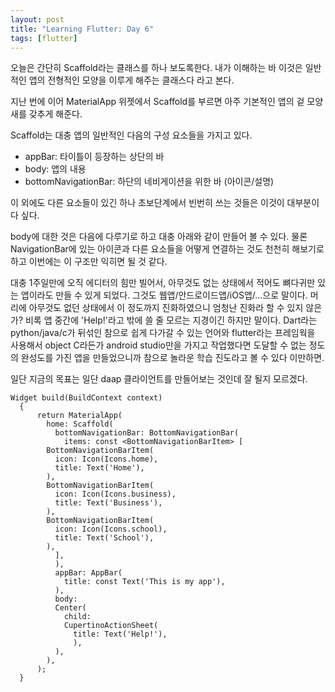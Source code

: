 ```yaml
---
layout: post
title: "Learning Flutter: Day 6"
tags: [flutter]
---
```


오늘은 간단히 Scaffold라는 클래스를 하나 보도록한다. 내가 이해하는 바 이것은 일반적인 앱의 전형적인 모양을 이루게 해주는 클래스다 라고 본다.

지난 번에 이어 MaterialApp 위젯에서 Scaffold를 부르면 아주 기본적인 앱의 겉 모양새를 갖추게 해준다.

Scaffold는 대충 앱의 일반적인 다음의 구성 요소들을 가지고 있다.
- appBar: 타이틀이 등장하는 상단의 바
- body: 앱의 내용
- bottomNavigationBar: 하단의 네비게이션을 위한 바 (아이콘/설명)

이 외에도 다른 요소들이 있긴 하나 초보단계에서 빈번히 쓰는 것들은 이것이 대부분이다 싶다.

body에 대한 것은 다음에 다루기로 하고 대충 아래와 같이 만들어 볼 수 있다. 물론 NavigationBar에 있는 아이콘과 다른 요소들을 어떻게 연결하는 것도 천천히 해보기로 하고 이번에는 이 구조만 익히면 될 것 같다.

대충 1주일만에 오직 에디터의 힘만 빌어서, 아무것도 없는 상태에서 적어도 뼈다귀만 있는 앱이라도 만들 수 있게 되었다. 그것도 웹앱/안드로이드앱/iOS앱/...으로 말이다. 머리에 아무것도 없던 상태에서 이 정도까지 진화하였으니 엄청난 진화라 할 수 있지 않은가? 비록 앱 중간에 'Help!'라고 밖에 쓸 줄 모르는 지경이긴 하지만 말이다. Dart라는 python/java/c가 뒤섞인 참으로 쉽게 다가갈 수 있는 언어와 flutter라는 프레임웍을 사용해서 object C라든가 android studio만을 가지고 작업했다면 도달할 수 없는 정도의 완성도를 가진 앱을 만들었으니까 참으로 놀라운 학습 진도라고 볼 수 있다 이만하면. 

일단 지금의 목표는 일단 daap 클라이언트를 만들어보는 것인데 잘 될지 모르겠다. 

```
Widget build(BuildContext context)
  {
      return MaterialApp(
        home: Scaffold(
          bottomNavigationBar: BottomNavigationBar(
            items: const <BottomNavigationBarItem> [
        BottomNavigationBarItem(
          icon: Icon(Icons.home),
          title: Text('Home'),
        ),
        BottomNavigationBarItem(
          icon: Icon(Icons.business),
          title: Text('Business'),
        ),
        BottomNavigationBarItem(
          icon: Icon(Icons.school),
          title: Text('School'),
        ),
          ],
          ),
          appBar: AppBar(
            title: const Text('This is my app'),
          ),
          body: 
          Center(
            child:
            CupertinoActionSheet(
              title: Text('Help!'),
              ),
          ),
        ),
      );
  }
```